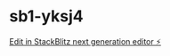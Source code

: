 # sb1-yksj4

[Edit in StackBlitz next generation editor ⚡️](https://stackblitz.com/~/github.com/kiribancik/sb1-yksj4)